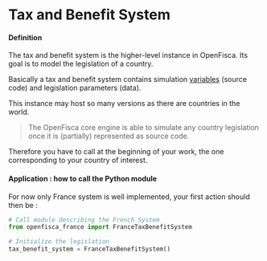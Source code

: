 # Tax and Benefit System

#### Definition

The tax and benefit system is the higher-level instance in OpenFisca.
Its goal is to model the legislation of a country.

Basically a tax and benefit system contains simulation [variables](variables.md) (source code) and legislation parameters (data).


This instance may host so many versions as there are countries in the world. 

> The OpenFisca core engine is able to simulate any country legislation once it is (partially) represented as source code.


Therefore you have to call at the beginning of your work, the one corresponding to your country of interest.

#### Application : how to call the Python module

For now only France system is well implemented, your first action should then be :

```python
# Call module describing the French System
from openfisca_france import FranceTaxBenefitSystem

# Initialize the legislation
tax_benefit_system = FranceTaxBenefitSystem()

```

 

